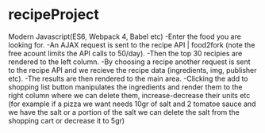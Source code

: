 # recipeProject
Modern Javascript(ES6, Webpack 4, Babel etc)
-Enter the food you are looking for.
-An AJAX request is sent to the recipe API | food2fork (note the free acount limits the API calls to 50/day).
-Then the top 30 recipies are rendered to the left column.
-By choosing a recipe another request is sent to the recipe API and we recieve the recipe data (ingredients, img, publisher etc).
-The results are then rendered to the main area.
-Clicking the add to shopping list button manipulates the ingredients and render them to the right column where we can delete them, increase-decrease
their units etc
(for example if a pizza we want needs 10gr of salt and 2 tomatoe sauce and we have the salt or a portion of the salt we can delete the salt from the shopping
cart or decrease it to 5gr)
